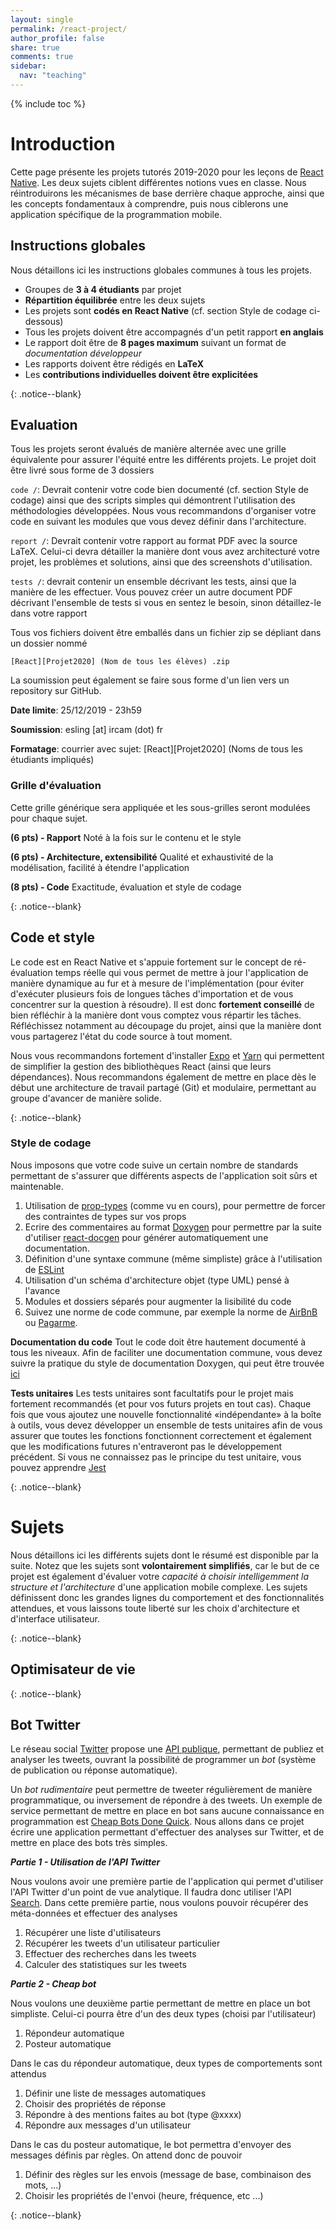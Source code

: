 ```yaml
---
layout: single
permalink: /react-project/
author_profile: false
share: true
comments: true
sidebar:
  nav: "teaching"
---
```


<script language="JavaScript" type="text/javascript" src="https://code.jquery.com/jquery-latest.min.js"></script>
<script>
$(document).ready(function(){
    $(".abuttons").click(function () {
        var idname= $(this).data('divid');
        $("#"+idname).show("slow");
    });
    $("#div1").hide();
    $("#div2").hide();
    $("#div3").hide();
});
</script>

{% include toc %}

# Introduction

<div markdown = "1">

Cette page présente les projets tutorés 2019-2020 pour les leçons de [React Native](http://reactnative.dev/). Les deux sujets ciblent différentes notions vues en classe. Nous réintroduirons les mécanismes de base derrière chaque approche, ainsi que les concepts fondamentaux à comprendre, puis nous ciblerons une application spécifique de la programmation mobile.

## Instructions globales

Nous détaillons ici les instructions globales communes à tous les projets.
 - Groupes de **3 à 4 étudiants** par projet
 - **Répartition équilibrée** entre les deux sujets
 - Les projets sont **codés en React Native** (cf. section Style de codage ci-dessous)
 - Tous les projets doivent être accompagnés d'un petit rapport **en anglais**
 - Le rapport doit être de **8 pages maximum** suivant un format de _documentation développeur_
 - Les rapports doivent être rédigés en **LaTeX**
 - Les **contributions individuelles doivent être explicitées**

</div>{: .notice--blank}

## Evaluation

<div markdown = "1">

Tous les projets seront évalués de manière alternée avec une grille équivalente pour assurer l'équité entre les différents projets. Le projet doit être livré sous forme de 3 dossiers

`code /`: Devrait contenir votre code bien documenté (cf. section Style de codage) ainsi que des scripts simples qui démontrent l'utilisation des méthodologies développées. Nous vous recommandons d'organiser votre code en suivant les modules que vous devez définir dans l'architecture.

`report /`: Devrait contenir votre rapport au format PDF avec la source LaTeX. Celui-ci devra détailler la manière dont vous avez architecturé votre projet, les problèmes et solutions, ainsi que des screenshots d'utilisation.

`tests /`: devrait contenir un ensemble décrivant les tests, ainsi que la manière de les effectuer. Vous pouvez créer un autre document PDF décrivant l'ensemble de tests si vous en sentez le besoin, sinon détaillez-le dans votre rapport

Tous vos fichiers doivent être emballés dans un fichier zip se dépliant dans un dossier nommé
     
`[React][Projet2020] (Nom de tous les élèves) .zip`
     
La soumission peut également se faire sous forme d'un lien vers un repository sur GitHub.

**Date limite**: 25/12/2019 - 23h59

**Soumission**: esling [at] ircam (dot) fr

**Formatage**: courrier avec sujet: \[React\]\[Projet2020\] (Noms de tous les étudiants impliqués)

### Grille d'évaluation
Cette grille générique sera appliquée et les sous-grilles seront modulées pour chaque sujet.

**(6 pts) - Rapport** Noté à la fois sur le contenu et le style

**(6 pts) - Architecture, extensibilité** Qualité et exhaustivité de la modélisation, facilité à étendre l'application

**(8 pts) - Code** Exactitude, évaluation et style de codage


</div>{: .notice--blank}

## Code et style

<div markdown = "1">

Le code est en React Native et s'appuie fortement sur le concept de ré-évaluation temps réelle qui vous permet de mettre à jour l'application de manière dynamique au fur et à mesure de l'implémentation (pour éviter d'exécuter plusieurs fois de longues tâches d'importation et de vous concentrer sur la question à résoudre). Il est donc **fortement conseillé** de bien réfléchir à la manière dont vous comptez vous répartir les tâches. Réfléchissez notamment au découpage du projet, ainsi que la manière dont vous partagerez l'état du code source à tout moment.


Nous vous recommandons fortement d'installer [Expo](https://expo.io/) et [Yarn](https://yarnpkg.com/) qui permettent de simplifier la gestion des bibliothèques React (ainsi que leurs dépendances). Nous recommandons également de mettre en place dès le début une architecture de travail partagé (Git) et modulaire, permettant au groupe d'avancer de manière solide.

</div>{: .notice--blank}

### Style de codage

<div markdown = "1">

Nous imposons que votre code suive un certain nombre de standards permettant de s'assurer que différents aspects de l'application soit sûrs et maintenable.

1. Utilisation de [prop-types](https://github.com/facebook/prop-types) (comme vu en cours), pour permettre de forcer des contraintes de types sur vos props
2. Ecrire des commentaires au format [Doxygen](http://www.doxygen.nl/manual/starting.html) pour permettre par la suite d'utiliser [react-docgen](https://github.com/reactjs/react-docgen) pour générer automatiquement une documentation.
3. Définition d'une syntaxe commune (même simpliste) grâce à l'utilisation de [ESLint](https://eslint.org/)
4. Utilisation d'un schéma d'architecture objet (type UML) pensé à l'avance
5. Modules et dossiers séparés pour augmenter la lisibilité du code
6. Suivez une norme de code commune, par exemple la norme de [AirBnB](https://airbnb.io/javascript/react/) ou [Pagarme](https://github.com/pagarme/react-style-guide).


**Documentation du code**
Tout le code doit être hautement documenté à tous les niveaux. Afin de faciliter une documentation commune, vous devez suivre la pratique du style de documentation Doxygen, qui peut être trouvée [ici](http://www.doxygen.nl/manual/starting.html)

**Tests unitaires**
Les tests unitaires sont facultatifs pour le projet mais fortement recommandés (et pour vos futurs projets en tout cas). Chaque fois que vous ajoutez une nouvelle fonctionnalité «indépendante» à la boîte à outils, vous devez développer un ensemble de tests unitaires afin de vous assurer que toutes les fonctions fonctionnent correctement et également que les modifications futures n'entraveront pas le développement précédent.
Si vous ne connaissez pas le principe du test unitaire, vous pouvez apprendre [Jest](https://jestjs.io/docs/en/tutorial-react-native)

</div>{: .notice--blank}

# Sujets 

<div markdown = "1">

Nous détaillons ici les différents sujets dont le résumé est disponible par la suite. Notez que les sujets sont **volontairement simplifiés**, car le but de ce projet est également d'évaluer votre _capacité à choisir intelligemment la structure et l'architecture_ d'une application mobile complexe. Les sujets définissent donc les grandes lignes du comportement et des fonctionnalités attendues, et vous laissons toute liberté sur les choix d'architecture et d'interface utilisateur.

</div>{: .notice--blank}

## Optimisateur de vie

<div markdown = "1">

</div>{: .notice--blank}

## Bot Twitter

<div markdown = "1">

Le réseau social [Twitter]() propose une [API publique](https://developer.twitter.com/en), permettant de publiez et analyser les tweets, ouvrant la possibilité de programmer un _bot_ (système de publication ou réponse automatique). 

Un _bot rudimentaire_ peut permettre de tweeter régulièrement de manière programmatique, ou inversement de répondre à des tweets. Un exemple de service permettant de mettre en place en bot sans aucune connaissance en programmation est [Cheap Bots Done Quick](http://cheapbotsdonequick.com/). Nous allons dans ce projet écrire une application permettant d'effectuer des analyses sur Twitter, et de mettre en place des bots très simples.

***Partie 1 - Utilisation de l'API Twitter***

Nous voulons avoir une première partie de l'application qui permet d'utiliser l'API Twitter d'un point de vue analytique. Il faudra donc utiliser l'API [Search](https://developer.twitter.com/en/docs/tweets/search/overview). Dans cette première partie, nous voulons pouvoir récupérer des méta-données et effectuer des analyses
1. Récupérer une liste d'utilisateurs
2. Récupérer les tweets d'un utilisateur particulier
3. Effectuer des recherches dans les tweets
4. Calculer des statistiques sur les tweets

***Partie 2 - Cheap bot***

Nous voulons une deuxième partie permettant de mettre en place un bot simpliste. Celui-ci pourra être d'un des deux types (choisi par l'utilisateur) 
1. Répondeur automatique
2. Posteur automatique

Dans le cas du répondeur automatique, deux types de comportements sont attendus
1. Définir une liste de messages automatiques
2. Choisir des propriétés de réponse
3. Répondre à des mentions faites au bot (type @xxxx)
4. Répondre aux messages d'un utilisateur

Dans le cas du posteur automatique, le bot permettra d'envoyer des messages définis par règles. On attend donc de pouvoir
1. Définir des règles sur les envois (message de base, combinaison des mots, ...)
2. Choisir les propriétés de l'envoi (heure, fréquence, etc ...)

</div>{: .notice--blank}
